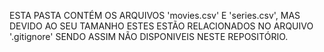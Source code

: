 ESTA PASTA CONTÉM OS ARQUIVOS 'movies.csv' E 'series.csv', MAS DEVIDO AO SEU TAMANHO ESTES ESTÃO RELACIONADOS NO ARQUIVO '.gitignore' SENDO ASSIM NÃO DISPONIVEIS NESTE REPOSITÓRIO.
